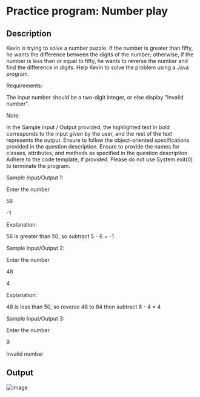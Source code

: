 # Practice program: Number play

## Description

Kevin is trying to solve a number puzzle. If the number is greater than fifty, he wants the difference between the digits of the number; otherwise, if the number is less than or equal to fifty, he wants to reverse the number and find the difference in digits. Help Kevin to solve the problem using a Java program.

Requirements:

The input number should be a two-digit integer, or else display "Invalid number".

Note:

In the Sample Input / Output provided, the highlighted text in bold corresponds to the input given by the user, and the rest of the text represents the output.
Ensure to follow the object-oriented specifications provided in the question description.
Ensure to provide the names for classes, attributes, and methods as specified in the question description.
Adhere to the code template, if provided.
Please do not use System.exit(0) to terminate the program.


Sample Input/Output 1:

Enter the number

56

-1

Explanation:

56 is greater than 50, so subtract 5 - 6 = -1



Sample Input/Output 2:

Enter the number

48

4

Explanation:

48 is less than 50, so reverse 48 to 84 then subtract 8 - 4 = 4



Sample Input/Output 3:

Enter the number

9

Invalid number

## Output

![image](https://github.com/Tan12d/PWC_Programming_Fundamentals-Java/assets/100254217/9fa6137e-1f92-4ccc-9427-36dc94d5101e)
